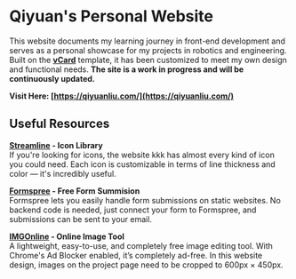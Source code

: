 # Qiyuan's Personal Website

This website documents my learning journey in front-end development and serves as a personal showcase for my projects in robotics and engineering. Built on the **[vCard](https://github.com/codewithsadee/vcard-personal-portfolio)** template, it has been customized to meet my own design and functional needs. **The site is a work in progress and will be continuously updated.**

**Visit Here: [https://qiyuanliu.com/](https://qiyuanliu.com/)**

## Useful Resources

**[Streamline](https://home.streamlinehq.com/) - Icon Library**  
If you're looking for icons, the website kkk has almost every kind of icon you could need. Each icon is customizable in terms of line thickness and color — it's incredibly useful.

**[Formspree](https://formspree.io/) - Free Form Summision**  
Formspree lets you easily handle form submissions on static websites. No backend code is needed, just connect your form to Formspree, and submissions can be sent to your email. 

**[IMGOnline](https://imgonline.tools/) - Online Image Tool**  
A lightweight, easy-to-use, and completely free image editing tool. With Chrome's Ad Blocker enabled, it’s completely ad-free. In this website design, images on the project page need to be cropped to 600px × 450px.

